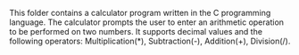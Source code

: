 This folder contains a calculator program written in the C programming language. The calculator prompts the user to enter an arithmetic operation to be performed on two numbers. It supports decimal values and the following operators: Multiplication(*), Subtraction(-), Addition(+), Division(/). 